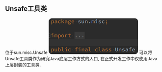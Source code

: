 

## Unsafe工具类

位于sun.misc.Unsafe
![Unsafe工具类](.read-java_images/45aefe3f.png)
可以将Unsafe工具类作为研究Java底层工作方式的入口, 在正式开发工作中仅使用Java上层封装的工具类.

